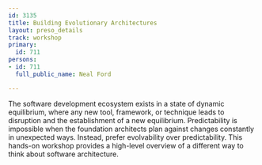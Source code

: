 ```yaml
---
id: 3135
title: Building Evolutionary Architectures
layout: preso_details
track: workshop
primary:
  id: 711
persons:
- id: 711
  full_public_name: Neal Ford

---
```

The software development ecosystem exists in a state of dynamic equilibrium, where any new tool, framework, or technique leads to disruption and the establishment of a new equilibrium. Predictability is impossible when the foundation architects plan against changes constantly in unexpected ways. Instead, prefer evolvability over predictability. This hands-on workshop provides a high-level overview of a different way to think about software architecture.